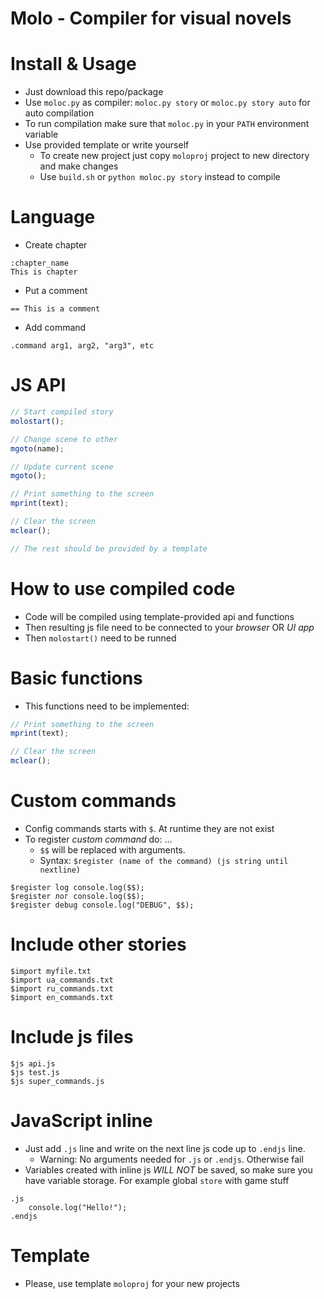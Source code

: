 # Molo - Compiler for visual novels

# Install & Usage
* Just download this repo/package
* Use `moloc.py` as compiler: `moloc.py story` or `moloc.py story auto` for auto compilation
* To run compilation make sure that `moloc.py` in your `PATH` environment variable
* Use provided template or write yourself
    * To create new project just copy `moloproj` project to new directory and make changes
    * Use `build.sh` or `python moloc.py story` instead to compile

# Language
* Create chapter
```
:chapter_name
This is chapter
```
* Put a comment
```
== This is a comment
```
* Add command
```
.command arg1, arg2, "arg3", etc
```

# JS API
```js
// Start compiled story
molostart();

// Change scene to other
mgoto(name);

// Update current scene
mgoto();

// Print something to the screen
mprint(text);

// Clear the screen
mclear();

// The rest should be provided by a template
```

# How to use compiled code
* Code will be compiled using template-provided api and functions
* Then resulting js file need to be connected to your _browser_ OR _UI app_
* Then `molostart()` need to be runned

# Basic functions
* This functions need to be implemented:
```js
// Print something to the screen
mprint(text);

// Clear the screen
mclear();
```

# Custom commands
* Config commands starts with `$`. At runtime they are not exist
* To register _custom command_ do: ...
    * `$$` will be replaced with arguments.
    * Syntax: `$register (name of the command) (js string until nextline)`
```
$register log console.log($$);
$register лог console.log($$);
$register debug console.log("DEBUG", $$);
```

# Include other stories
```
$import myfile.txt
$import ua_commands.txt
$import ru_commands.txt
$import en_commands.txt
```

# Include js files
```
$js api.js
$js test.js
$js super_commands.js
```

# JavaScript inline
* Just add `.js` line and write on the next line js code up to `.endjs` line.
    * Warning: No arguments needed for `.js` or `.endjs`. Otherwise fail
* Variables created with inline js _WILL NOT_ be saved, so make sure you have variable storage. For example global `store` with game stuff
```
.js
    console.log("Hello!");
.endjs
```

# Template
* Please, use template `moloproj` for your new projects
